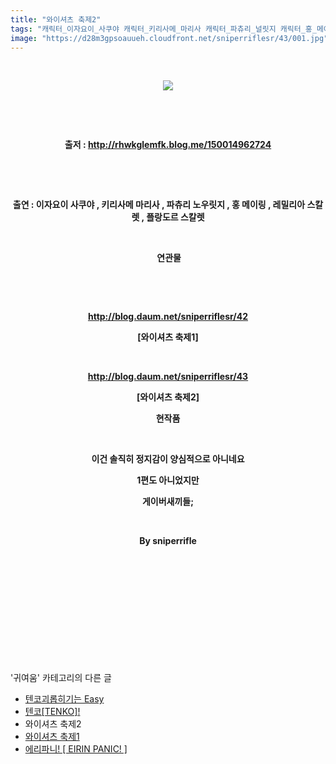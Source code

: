 ```yaml
---
title: "와이셔츠 축제2"
tags: "캐릭터_이자요이_사쿠야 캐릭터_키리사메_마리사 캐릭터_파츄리_널릿지 캐릭터_홍_메이링 캐릭터_레밀리아_스칼렛 캐릭터_플랑드르_스칼렛 귀여움"
image: "https://d28m3gpsoauueh.cloudfront.net/sniperriflesr/43/001.jpg"
---
```

<div class="article">
<p style="TEXT-ALIGN: center"> </p>
<p style="TEXT-ALIGN: center"><img src="{{ site.imgserver4 }}/sniperriflesr/43/001.jpg"/></p>
<p style="TEXT-ALIGN: center"> </p>
<p style="TEXT-ALIGN: center"> </p>
<p style="TEXT-ALIGN: center"><strong>출저 : </strong><a href="http://rhwkglemfk.blog.me/150014962724" target="_blank"><strong>http://rhwkglemfk.blog.me/150014962724</strong></a></p>
<p style="TEXT-ALIGN: center"><strong></strong> </p>
<p style="TEXT-ALIGN: center"><strong></strong> </p>
<p style="TEXT-ALIGN: center"><strong>출연 : 이자요이 사쿠야 , 키리사메 마리사 , 파츄리 노우릿지 , 홍 메이링 , 레밀리아 스칼렛 , 플랑도르 스칼렛</strong></p>
<p style="TEXT-ALIGN: center"><strong></strong> </p>
<p style="TEXT-ALIGN: center"><strong> 연관물</strong></p>
<p style="TEXT-ALIGN: center"><strong></strong> </p>
<p style="TEXT-ALIGN: center"><strong></strong> </p>
<p style="TEXT-ALIGN: center"><a href="http://blog.daum.net/sniperriflesr/42" target="_blank"><strong>http://blog.daum.net/sniperriflesr/42</strong></a></p>
<p style="TEXT-ALIGN: center"><strong>[와이셔츠 축제1]</strong></p>
<p style="TEXT-ALIGN: center"><strong></strong> </p>
<p style="TEXT-ALIGN: center"><a href="http://blog.daum.net/sniperriflesr/43" target="_blank"><strong>http://blog.daum.net/sniperriflesr/43</strong></a></p>
<p style="TEXT-ALIGN: center"><strong>[와이셔츠 축제2]</strong></p>
<p style="TEXT-ALIGN: center"><strong>현작품</strong></p>
<p style="TEXT-ALIGN: center"> </p>
<p style="TEXT-ALIGN: center"><strong>이건 솔직히 정지감이 양심적으로 아니네요</strong></p>
<p style="TEXT-ALIGN: center"><strong>1편도 아니었지만</strong></p>
<p style="TEXT-ALIGN: center"><strong>게이버새끼들;</strong></p>
<p style="TEXT-ALIGN: center"><strong></strong> </p>
<p style="TEXT-ALIGN: center"><strong>By sniperrifle</strong></p>
<p style="TEXT-ALIGN: center"><strong></strong> </p>
<p style="TEXT-ALIGN: center"> </p>
<p style="TEXT-ALIGN: center"> </p>
<p style="TEXT-ALIGN: center"> </p>
<p style="TEXT-ALIGN: center"> </p>
</div><br/>
<div class="another">
<p>'귀여움' 카테고리의 다른 글</p>
<ul>
<li><a href="/sniperriflesr_46">텐코괴롭히기는 Easy</a></li>
<li><a href="/sniperriflesr_45">텐코[TENKO]!</a></li>
<li>와이셔츠 축제2</li>
<li><a href="/sniperriflesr_42">와이셔츠 축제1</a></li>
<li><a href="/sniperriflesr_40">에리파니! [ EIRIN PANIC! ]</a></li>
</ul>
</div><br/>
<div class="comment" id="commentListBlock_43" style="display: none ">
</div><br/>
<br/>
<p id="refer"></p>
<br/>
